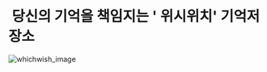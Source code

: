 #  당신의 기억을 책임지는 ' 위시위치' 기억저장소


![whichwish_image](https://user-images.githubusercontent.com/25656415/30593884-146da084-9d87-11e7-84a4-14f59ddbdace.jpg)
